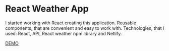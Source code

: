 # React Weather App
I started working with React creating this application.
Reusable components, that are convenient and easy to work with.
Technologies, that I used: React, API, React weather npm library and Netlify.

[DEMO](https://statuesque-frangipane-3b8ab1.netlify.app/)
